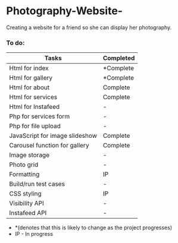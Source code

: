 # Photography-Website-
Creating a website for a friend so she can display her photography.


### To do:
 |Tasks|Completed|
 |-|-|
 |Html for index|*Complete|
 |Html for gallery|*Complete|
 |Html for about|Complete|
 |Html for services|Complete|
 |Html for Instafeed|-|
 |Php for services form|-|
 |Php for file upload|-|
 |JavaScript for image slideshow|Complete|
 |Carousel function for gallery|Complete|
 |Image storage|-|
 |Photo grid|-|
 |Formatting|IP|
 |Build/run test cases|-|
 |CSS styling|IP|
 |Visibility API|-|
 |Instafeed API|-|

- *(denotes that this is likely to change as the project progresses)
- IP - In progress
